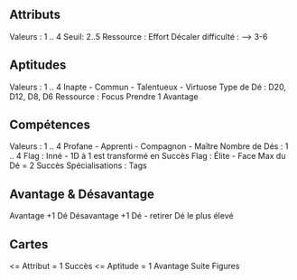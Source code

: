 ## Attributs
Valeurs : 1 .. 4
Seuil: 2..5
Ressource : Effort
Décaler difficulté : —> 3-6

## Aptitudes 
Valeurs : 1 .. 4
Inapte - Commun - Talentueux - Virtuose
Type de Dé : D20, D12, D8, D6
Ressource : Focus
Prendre 1 Avantage

## Compétences
Valeurs : 1 .. 4
Profane - Apprenti - Compagnon - Maître
Nombre de Dés : 1 .. 4
Flag : Inné - 1D à 1 est transformé en Succès 
Flag : Élite - Face Max du Dé = 2 Succès 
Spécialisations : Tags

## Avantage & Désavantage
Avantage +1 Dé
Désavantage +1 Dé - retirer Dé le plus élevé

## Cartes
<= Attribut = 1 Succès
<= Aptitude = 1 Avantage
Suite
Figures